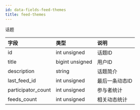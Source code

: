 ```yaml
---
id: data-fields-feed-themes
title: feed-themes
---
```


话题

| 字段 | 类型 | 说明 |
| :- | :- | :- |
| id | int unsigned | 话题ID |
| title | bigint unsigned | 用户ID |
| description | string | 话题简介 |
| last_feed_id | int unsigned | 最后一条动态ID |
| participator_count | int unsigned | 参与者统计 |
| feeds_count | int unsigned | 相关动态统计 |
